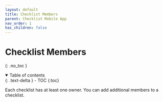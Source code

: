 ```yaml
---
layout: default
title: Checklist Members
parent: Checklist Mobile App
nav_order: 1
has_children: false
---
```

# Checklist Members
{: .no_toc }

<details open markdown="block">
  <summary>
    Table of contents
  </summary>
  {: .text-delta }
- TOC
{:toc}
</details>


Each checklist has at least one owner. You can add additional members to a checklist.
